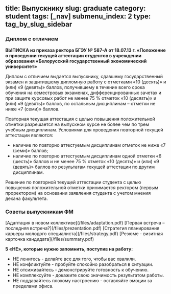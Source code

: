 title: Выпускнику
slug: graduate
category: student
tags: [_nav]
submenu_index: 2
type: tag_by_slug_sidebar
---

### Диплом с отличием

__ВЫПИСКА из приказа ректора БГЭУ № 587-А от 18.07.13 г. «Положение о проведении текущей аттестации студентов в учреждении образования «Белорусский государственный экономический университет»__

Диплом с отличием выдается выпускнику, сдавшему государственный экзамен и защитившему дипломную работу с отметками «10 (десять)» и (или) «9 (девять)» баллов, получившему в течение всего срока обучения на семестровых экзаменах, дифференцированных зачетах и при защите курсовых работ не менее 75 % отметок «10 (десяsть)» и (или) «9 (девять)» баллов, по остальным дисциплинам – отметки не ниже «7 (семи)» баллов.

Повторная текущая аттестация с целью повышения положительной отметки разрешается на выпускном курсе не более чем по трем учебным дисциплинам. Условиями для проведения повторной текущей аттестации являются:

- наличие по повторно аттестуемым дисциплинам отметок не ниже «7 (семи)» баллов;
- наличие по повторно аттестуемым дисциплинам одной отметки «6 (шесть)» баллов и не менее 75 % отметок «10 (десять)» и (или) «9 (девять)» баллов по результатам текущей аттестации по другим дисциплинам.

Решение по повторной текущей аттестации студента с целью повышения положительной отметки принимается ректором (первым проректором) на основании заявления студента с учетом мнения декана факультета.

### Советы выпускникам ФМ

 <div class="link_box_graduate">
 [Адаптация в новом коллективе](/files/adaptation.pdf)
 [Первая встреча – последняя встреча?](/files/prezentation.pdf)
 [Стратегия планирования карьеры молодого специалиста](/files/strategy.pdf)
 [Резюме - визитная карточка кандидата](/files/summary.pdf)
 </div>

__5 «НЕ», которые нужно запомнить, поступив на работу:__

- НЕ ленитесь - делайте все для того, чтобы вас хвалили.
- НЕ конфликтуйте - пробуйте спокойно разобраться в ситуации.
- НЕ отсиживайтесь - демонстрируйте готовность к обучению.
- НЕ комплексуйте - докажите свою значимость результатом работы.
- НЕ поддавайтесь плохому настроению - оставляйте эмоции за пределами офиса.